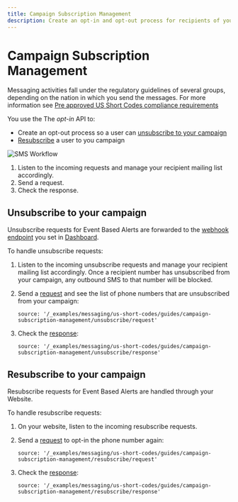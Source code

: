```yaml
---
title: Campaign Subscription Management
description: Create an opt-in and opt-out process for recipients of your campaign.
---
```


# Campaign Subscription Management

Messaging activities fall under the regulatory guidelines of several groups, depending on the nation in which you send the messages. For more information see [Pre approved US Short Codes compliance requirements](https://help.nexmo.com/hc/en-us/articles/204015403-Pre-approved-US-Short-Codes-compliance-requirements)

You use the The *opt-in* API to:

* Create an opt-out process so a user can [unsubscribe to your campaign](#unsubscribe-to-your-campaign)
* [Resubscribe](#resubscribe-to-your-campaign) a user to you campaign

![SMS Workflow](/assets/images/workflow_campaign_subscription_management.svg)

1. Listen to the incoming requests and manage your recipient mailing list accordingly.
2. Send a request.
3. Check the response.

## Unsubscribe to your campaign

Unsubscribe requests for Event Based Alerts are forwarded to the [webhook endpoint](/concepts/guides/webhooks) you set in [Dashboard](https://dashboard.nexmo.com/private/settings).

To handle unsubscribe requests:

1. Listen to the incoming unsubscribe requests and manage your recipient mailing list accordingly.
Once a recipient number has unsubscribed from your campaign, any outbound SMS to that number will be blocked.

2. Send a [request](/api/sms/us-short-codes/alerts/subscription#request) and see the list of phone numbers that are unsubscribed from your campaign:

    ```tabbed_examples
    source: '/_examples/messaging/us-short-codes/guides/campaign-subscription-management/unsubscribe/request'
    ```

3. Check the [response](/api/sms/us-short-codes/alerts/subscription#response):

    ```tabbed_examples
    source: '/_examples/messaging/us-short-codes/guides/campaign-subscription-management/unsubscribe/response'
    ```

## Resubscribe to your campaign

Resubscribe requests for Event Based Alerts are handled through your Website.

To handle resubscribe requests:

1. On your website, listen to the incoming resubscribe requests.

2. Send a [request](/api/sms/us-short-codes/alerts/subscription#request) to opt-in the phone number again:

    ```tabbed_examples
    source: '/_examples/messaging/us-short-codes/guides/campaign-subscription-management/resubscribe/request'
    ```

3. Check the [response](/api/sms/us-short-codes/alerts/subscription#response):

    ```tabbed_examples
    source: '/_examples/messaging/us-short-codes/guides/campaign-subscription-management/resubscribe/response'
    ```
